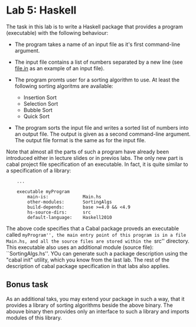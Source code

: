 Lab 5: Haskell
======================================

The task in this lab is to write a Haskell package that provides a program
(executable) with the following behaviour:

* The program takes a name of an input file as it's first command-line argument.
* The input file contains a list of numbers separated by a new line (see
  [file.in](./file.in) as an example of an input file).
* The program promts user for a sorting algorithm to use. At least the following
  sorting algoritms are available:

  * Insertion Sort
  * Selection Sort
  * Bubble Sort
  * Quick Sort
* The program sorts the input file and writes a sorted list of numbers into an
  output file. The output is given as a second command-line argument. The output
  file format is the same as for the input file.


Note that almost all the parts of such a program have already been introduced
either in lecture slides or in previos labs. The only new part is cabal project
file specification of an executable. In fact, it is quite similar to a
specification of a library:
```
    ...

    executable myProgram
        main-is:             Main.hs
        other-modules:       SortingAlgs
        build-depends:       base >=4.0 && <4.9
        hs-source-dirs:      src
        default-language:    Haskell2010

```

The above code specifies that a Cabal package proveds an executable called
``myProgram'', the main entry point of this program is in a file Main.hs, and
all the source files are stored within the ``src'' directory. This executable
also uses an additional module (source file): ``SortingAlgs.hs''. YOu can
generate such a package description using the "cabal init" utility, which you
know from the last lab. The rest of the description of cabal package
specification in that labs also applies.


Bonus task
----------

As an additional taks, you may extend your package in such a way, that it
provides a library of sorting algorithms beside the above binary. The abouve
binary then provides only an interface to such a library and imports
modules of this library.





